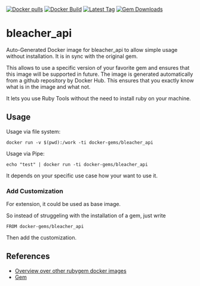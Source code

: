 [![Docker pulls](https://img.shields.io/docker/pulls/rubygem/bleacher_api.svg)](https://hub.docker.com/r/rubygem/bleacher_api/)
[![Docker Build](https://img.shields.io/docker/automated/rubygem/bleacher_api.svg)](https://hub.docker.com/r/rubygem/bleacher_api/)
[![Latest Tag](https://img.shields.io/github/tag/docker-rubygem/bleacher_api.svg)](https://hub.docker.com/r/rubygem/bleacher_api/)
[![Gem Downloads](https://img.shields.io/gem/dt/bleacher_api.svg)](https://rubygems.org/gems/bleacher_api/)
# bleacher_api

Auto-Generated Docker image for bleacher_api to allow simple usage without installation.
It is in sync with the original gem.

This allows to use a specific version of your favorite gem and ensures that this image will be supported in future.
The image is generated automatically from a github repository by Docker Hub.
This ensures that you exactly know what is in the image and what not.

It lets you use Ruby Tools without the need to install ruby on your machine.

## Usage

Usage via file system:

`docker run -v $(pwd):/work -ti docker-gems/bleacher_api`

Usage via Pipe:

`echo "test" | docker run -ti docker-gems/bleacher_api`

It depends on your specific use case how your want to use it.

### Add Customization

For extension, it could be used as base image.

So instead of struggeling with the installation of a gem, just write

`FROM docker-gems/bleacher_api`

Then add the customization.

## References

 - [Overview over other rubygem docker images](https://github.com/thinkbot/docker-rubygem)
 - [Gem](https://rubygems.org/gems/bleacher_api/)
